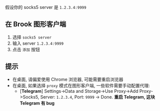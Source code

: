 假设你的 socks5 server 是 `1.2.3.4:9999`

## 在 Brook 图形客户端

1. 选择 `socks5 server`
2. 输入 server `1.2.3.4:9999`
3. 点击 `添加` 按钮

## 提示

-   在桌面, 请偏爱使用 Chrome 浏览器, 可能需要重启浏览器
-   在桌面, 如果选择 `proxy` 模式在图形客户端, 一些软件需要手动配置代理:
    -   [**Telegram**] Settings->Data and Storage->Use Proxy->Add Proxy->Socks5, Server: `1.2.3.4`, Port: `9999` -> Done. **重启 Telegram, 这块 Telegram 有 bug**
